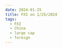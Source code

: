 ```yaml
---
date: 2024-01-25
title: FXI on 1/25/2024
tags: 
  - FXI
  - China
  - large cap
  - foreign
---
```

<div class="post">
<snapshot-grid 
    :reports="['2024/01/24/CTA/FXI', '2024/01/25/CTA/FXI', '2024/01/25/MTP/FXI']"
    chart="2024/01/25/Chart/FXI"
/>
<p>

</p>
<p>

</p>
</div>
